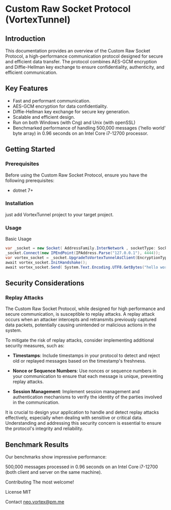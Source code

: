 # Custom Raw Socket Protocol  (VortexTunnel)
## Introduction
This documentation provides an overview of the Custom Raw Socket Protocol, a high-performance communication protocol designed for secure and efficient data transfer. The protocol combines AES-GCM encryption and Diffie-Hellman key exchange to ensure confidentiality, authenticity, and efficient communication.

## Key Features
* Fast and performant communication.
* AES-GCM encryption for data confidentiality.
* Diffie-Hellman key exchange for secure key generation.
* Scalable and efficient design.
* Run on both Windows (with Cng) and Unix (with openSSL)
* Benchmarked performance of handling 500,000 messages ('hello world' byte array) in 0.96 seconds on an Intel Core i7-12700 processor.
## Getting Started
### Prerequisites
Before using the Custom Raw Socket Protocol, ensure you have the following prerequisites:

* dotnet 7+

### Installation
just add VortexTunnel project to your target project.

### Usage
Basic Usage
```csharp
var _socket = new Socket( AddressFamily.InterNetwork , socketType: SocketType.Stream , protocolType: ProtocolType.Tcp);
_socket.Connect(new IPEndPoint(IPAddress.Parse("127.0.0.1"), 4444));
var vortex_socket = _socket.UpgradeToVortexTunnelAsClient(EncryptionType.AES);
await vortex_socket.InitHandshake();
await vortex_socket.Send( System.Text.Encoding.UTF8.GetBytes("hello world"));
```


## Security Considerations

### Replay Attacks

The Custom Raw Socket Protocol, while designed for high performance and secure communication, is susceptible to replay attacks. A replay attack occurs when an attacker intercepts and retransmits previously captured data packets, potentially causing unintended or malicious actions in the system.

To mitigate the risk of replay attacks, consider implementing additional security measures, such as:

- **Timestamps**: Include timestamps in your protocol to detect and reject old or replayed messages based on the timestamp's freshness.

- **Nonce or Sequence Numbers**: Use nonces or sequence numbers in your communication to ensure that each message is unique, preventing replay attacks.

- **Session Management**: Implement session management and authentication mechanisms to verify the identity of the parties involved in the communication.

It is crucial to design your application to handle and detect replay attacks effectively, especially when dealing with sensitive or critical data. Understanding and addressing this security concern is essential to ensure the protocol's integrity and reliability.

## Benchmark Results
Our benchmarks show impressive performance:

500,000 messages processed in 0.96 seconds on an Intel Core i7-12700 (both client and server on the same machine).


Contributing
The most welcome!

License
MIT



Contact
neo.vortex@pm.me
